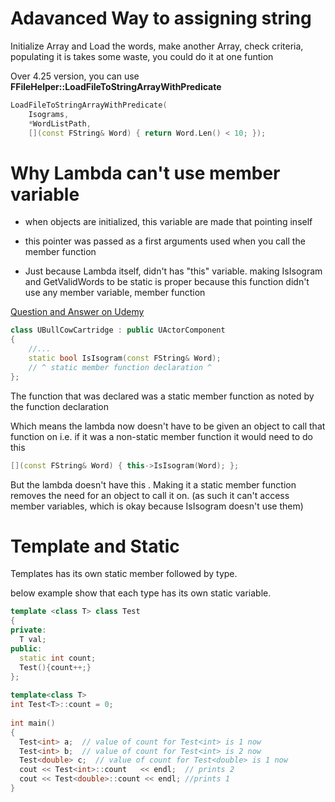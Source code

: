 # Adavanced Way to assigning string
Initialize Array and Load the words, make another Array, check criteria, populating it is takes some waste, you could do it at one funtion

Over 4.25 version, you can use **FFileHelper::LoadFileToStringArrayWithPredicate**
```c++
LoadFileToStringArrayWithPredicate(
    Isograms, 
    *WordListPath, 
    [](const FString& Word) { return Word.Len() < 10; });
```

# Why Lambda can't use member variable
- when objects are initialized, this variable are made that pointing inself

- this pointer was passed as a first arguments used when you call the member function

- Just because Lambda itself, didn't has "this" variable. making IsIsogram and GetValidWords to be static is proper because this function didn't use any member variable, member function

[Question and Answer on Udemy](!https://www.udemy.com/course/unrealcourse/learn/lecture/20626310#questions/12744019)

```c++
class UBullCowCartridge : public UActorComponent
{
    //...
    static bool IsIsogram(const FString& Word);
    // ^ static member function declaration ^
};
```
The function that was declared was a static member function as noted by the function declaration

Which means the lambda now doesn't have to be given an object to call that function on i.e. if it was a non-static member function it would need to do this
```c++
[](const FString& Word) { this->IsIsogram(Word); };
```
But the lambda doesn't have this . Making it a static member function removes the need for an object to call it on. (as such it can't access member variables, which is okay because IsIsogram doesn't use them)



# Template and Static
Templates has its own static member followed by type.

below example show that each type has its own static variable.
``` c++
template <class T> class Test
{  
private:
  T val; 
public:
  static int count;
  Test(){count++;}
};
  
template<class T>
int Test<T>::count = 0;
  
int main()
{
  Test<int> a;  // value of count for Test<int> is 1 now
  Test<int> b;  // value of count for Test<int> is 2 now
  Test<double> c;  // value of count for Test<double> is 1 now
  cout << Test<int>::count   << endl;  // prints 2  
  cout << Test<double>::count << endl; //prints 1
}
```